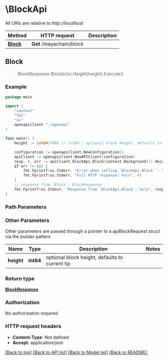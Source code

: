 # \BlockApi

All URIs are relative to *http://localhost*

Method | HTTP request | Description
------------- | ------------- | -------------
[**Block**](BlockApi.md#Block) | **Get** /mayachain/block | 



## Block

> BlockResponse Block(ctx).Height(height).Execute()





### Example

```go
package main

import (
    "context"
    "fmt"
    "os"
    openapiclient "./openapi"
)

func main() {
    height := int64(789) // int64 | optional block height, defaults to current tip (optional)

    configuration := openapiclient.NewConfiguration()
    apiClient := openapiclient.NewAPIClient(configuration)
    resp, r, err := apiClient.BlockApi.Block(context.Background()).Height(height).Execute()
    if err != nil {
        fmt.Fprintf(os.Stderr, "Error when calling `BlockApi.Block``: %v\n", err)
        fmt.Fprintf(os.Stderr, "Full HTTP response: %v\n", r)
    }
    // response from `Block`: BlockResponse
    fmt.Fprintf(os.Stdout, "Response from `BlockApi.Block`: %v\n", resp)
}
```

### Path Parameters



### Other Parameters

Other parameters are passed through a pointer to a apiBlockRequest struct via the builder pattern


Name | Type | Description  | Notes
------------- | ------------- | ------------- | -------------
 **height** | **int64** | optional block height, defaults to current tip | 

### Return type

[**BlockResponse**](BlockResponse.md)

### Authorization

No authorization required

### HTTP request headers

- **Content-Type**: Not defined
- **Accept**: application/json

[[Back to top]](#) [[Back to API list]](../README.md#documentation-for-api-endpoints)
[[Back to Model list]](../README.md#documentation-for-models)
[[Back to README]](../README.md)

